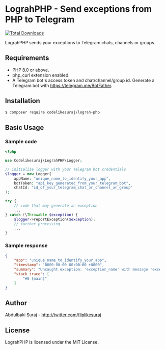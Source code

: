 # LograhPHP - Send exceptions from PHP to Telegram

[![Total Downloads](https://img.shields.io/packagist/dt/codelikesuraj/lograh-php.svg)](https://packagist.org/packages/codelikesuraj/lograh-php)

LograhPHP sends your exceptions to Telegram chats, channels or groups.

## Requirements
- PHP 8.0 or above.
- php_curl extension enabled.
- A Telegram bot's access token and chat/channel/group id. Generate a Telegram bot with https://telegram.me/BotFather.

## Installation
```bash
$ composer require codelikesuraj/lograh-php
```

## Basic Usage

### Sample code
```php
<?php

use Codelikesuraj\LograhPHP\Logger;

// initialize logger with your Telegram bot credentials
$logger = new Logger(
    appName: "unique_name_to_identify_your_app",
    botToken: "api_key_generated_from_your_telegram_bot",
    chatId: "id_of_your_telegram_chat_or_channel_or_group"
);

try {
    // code that may generate an exception
    ...
} catch (\Throwable $exception) {
    $logger->reportException($exception);
    // further processing
    ...
}
```
### Sample response
```json
{
    "app": "unique_name_to_identify_your_app",
    "timestamp": "0000-00-00 00:00:00 +0000",
    "summary": "Uncaught exception: 'exception_name' with message 'exception_message' in \/path\/to\/folder\/file.php:#",
    "stack trace": [
        "#0 {main}"
    ]
}
```
## Author
Abdulbaki Suraj - <http://twitter.com/fliplikesuraj>

## License
LograhPHP is licensed under the MIT License.
